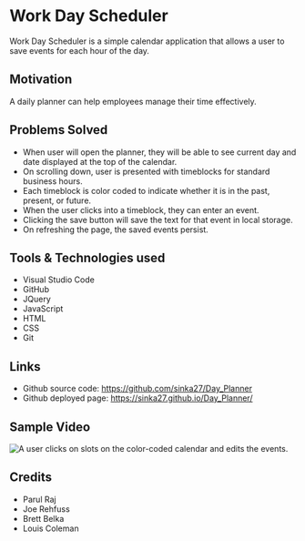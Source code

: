 # Work Day Scheduler
Work Day Scheduler is a simple calendar application that allows a user to save events for each hour of the day.

## Motivation
A daily planner can help employees manage their time effectively.

## Problems Solved
* When user will open the planner, they will be able to see current day and date displayed at the top of the calendar.
* On scrolling down, user is presented with timeblocks for standard business hours.
* Each timeblock is color coded to indicate whether it is in the past, present, or future.
* When the user clicks into a timeblock, they can enter an event. 
* Clicking the save button will save the text for that event in local storage.
* On refreshing the page, the saved events persist.

## Tools & Technologies used
* Visual Studio Code
* GitHub
* JQuery
* JavaScript
* HTML
* CSS
* Git

## Links
* Github source code: https://github.com/sinka27/Day_Planner
* Github deployed page: https://sinka27.github.io/Day_Planner/

## Sample Video

![A user clicks on slots on the color-coded calendar and edits the events.](./dayplanner.gif)

## Credits
* Parul Raj
* Joe Rehfuss
* Brett Belka
* Louis Coleman